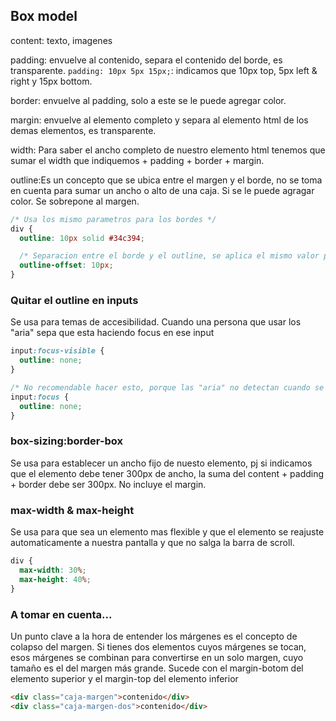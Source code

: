 ## Box model

content: texto, imagenes

padding: envuelve al contenido, separa el contenido del borde, es transparente.
`padding: 10px 5px 15px;`: indicamos que 10px top, 5px left & right y 15px bottom.

border: envuelve al padding, solo a este se le puede agregar color.

margin: envuelve al elemento completo y separa al elemento html de los demas elementos, es transparente.

width: Para saber el ancho completo de nuestro elemento html tenemos que sumar el width que indiquemos + padding + border + margin.

outline:Es un concepto que se ubica entre el margen y el borde, no se toma en cuenta para sumar un ancho o alto de una caja. Si se le puede agragar color. Se sobrepone al margen.

```css
/* Usa los mismo parametros para los bordes */
div {
  outline: 10px solid #34c394;

  /* Separacion entre el borde y el outline, se aplica el mismo valor para todos los lados, no se puede personalizar cada lado del outline */
  outline-offset: 10px;
}
```

### Quitar el outline en inputs

Se usa para temas de accesibilidad. Cuando una persona que usar los "aria" sepa que esta haciendo focus en ese input

```css
input:focus-visible {
  outline: none;
}

/* No recomendable hacer esto, porque las "aria" no detectan cuando se hace focus en el input, visualmente si se aplica el estilo pero no es reconocido para el "aria" */
input:focus {
  outline: none;
}
```

### box-sizing:border-box

Se usa para establecer un ancho fijo de nuesto elemento, pj si indicamos que el elemento debe tener 300px de ancho, la suma del content + padding + border debe ser 300px. No incluye el margin.

### max-width & max-height

Se usa para que sea un elemento mas flexible y que el elemento se reajuste automaticamente a nuestra pantalla y que no salga la barra de scroll.

```css
div {
  max-width: 30%;
  max-height: 40%;
}
```

<h3>A tomar en cuenta...</h3>
<p>Un punto clave a la hora de entender los márgenes es el concepto de colapso del margen. Si tienes dos elementos cuyos márgenes se tocan, esos márgenes se combinan para convertirse en un solo margen, cuyo tamaño es el del margen más grande. Sucede con el margin-botom del elemento superior y el margin-top del elemento inferior</p>

```html
<div class="caja-margen">contenido</div>
<div class="caja-margen-dos">contenido</div>
```
